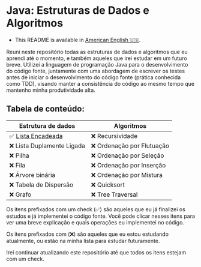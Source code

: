 # Java: Estruturas de Dados e Algoritmos

- This README is available in [American English 🇺🇸](../README.md).

Reuni neste repositório todas as estruturas de dados e algoritmos que eu aprendi até o momento, e também aqueles que
irei estudar em um futuro breve. Utilizei a linguagem de programação Java para o desenvolvimento do código fonte,
juntamente com uma abordagem de escrever os testes antes de iniciar o desenvolvimento do código fonte
(prática conhecida como TDD), visando manter a consistência do código ao mesmo tempo que mantenho minha produtividade
alta.

## Tabela de conteúdo:

| Estrutura de dados                       | Algoritmos                |
|------------------------------------------|---------------------------|
| ✅ [Lista Encadeada](linkedlist_pt-br.md) | ❌ Recursividade           |
| ❌ Lista Duplamente Ligada                | ❌ Ordenação por Flutuação |
| ❌ Pilha                                  | ❌ Ordenação por Seleção   |
| ❌ Fila                                   | ❌ Ordenação por Inserção  |
| ❌ Árvore binária                         | ❌ Ordenação por Mistura   |
| ❌ Tabela de Dispersão                    | ❌ Quicksort               |
| ❌ Grafo                                  | ❌ Tree Traversal          |

Os itens prefixados com um check (✅) são aqueles que eu já finalizei os estudos e já implementei o código fonte.
Você pode clicar nesses itens para ver uma breve explicação e quais operações eu implementei no código.

Os itens prefixados com (❌) são aqueles que eu estou estudando atualmente, ou estão na minha lista para estudar
futuramente.

Irei continuar atualizando este repositório até que todos os itens estejam com um check.